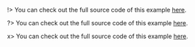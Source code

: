 !> You can check out the full source code of this example [here](https://github.com/sergioramos/remark-hint).

?> You can check out the full source code of this example [here](https://github.com/sergioramos/remark-hint).

x> You can check out the full source code of this example [here](https://github.com/sergioramos/remark-hint).
